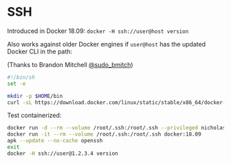 # SSH

Introduced in Docker 18.09: `docker -H ssh://user@host version`

Also works against older Docker engines if `user@host` has the updated Docker CLI in the path:

(Thanks to Brandon Mitchell [@sudo_bmitch](https://twitter.com/sudo_bmitch))

```bash
#!/bin/sh
set -e

mkdir -p $HOME/bin
curl -sL https://download.docker.com/linux/static/stable/x86_64/docker-18.09.0.tgz | tar -xvz -C $HOME/bin --strip-components=1 docker/docker
```

Test containerized:

```bash
docker run -d --rm --volume /root/.ssh:/root/.ssh --privileged nicholasdille/docker-ssh:18.09
docker run -it --rm --volume /root/.ssh:/root/.ssh docker:18.09
apk --update --no-cache openssh
exit
docker -H ssh://user@1.2.3.4 version
```